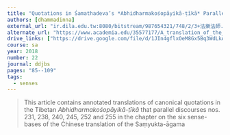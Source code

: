```yaml
---
title: "Quotations in Śamathadeva’s *Abhidharmakośopāyikā-ṭīkā* Parallel to Chinese *Saṃyukta-āgama* Discourses on the Six Sense-bases"
authors: [dhammadinna]
external_url: "ir.dila.edu.tw:8080/bitstream/987654321/748/2/3+法樂法師.pdf"
alternate_url: "https://www.academia.edu/35577177/A_translation_of_the_quotations_in_Śamathadevas_Abhidharmakośopāyikā_ṭīkā_parallel_to_the_Chinese_Saṃyukta_āgama_discourses_231_238_240_245_252_and_255"
drive_links: ["https://drive.google.com/file/d/1JIn4gflxOeM8Gx5Bq3WdLkAWQc8RF4vH/view?usp=drivesdk"]
course: sa
year: 2018
number: 22
journal: ddjbs
pages: "85--109"
tags:
  - senses
---
```


> This article contains annotated translations of canonical quotations in the Tibetan *Abhidharmakośopāyikā-ṭīkā* that parallel discourses nos. 231, 238, 240, 245, 252 and 255 in the chapter on the six sense-bases of the Chinese translation of the Saṃyukta-āgama


